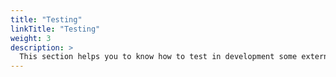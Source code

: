 ```yaml
---
title: "Testing"
linkTitle: "Testing"
weight: 3
description: >
  This section helps you to know how to test in development some external APIs like Stripe, OneSignal, etc.
---
```


